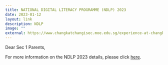 ```yaml
---
title: NATIONAL DIGITAL LITERACY PROGRAMME (NDLP) 2023
date: 2023-01-12
layout: link
description: NDLP
image: ""
external: https://www.changkatchangisec.moe.edu.sg/experience-at-changkat/National-Digital-Literacy-Programme-NDLP/
---
```



Dear Sec 1 Parents,

  
For more information on the NDLP 2023 details, please click [here](https://www.changkatchangisec.moe.edu.sg/experience-at-changkat/National-Digital-Literacy-Programme-NDLP/).